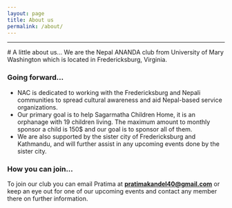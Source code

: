 ```yaml
---
layout: page
title: About us
permalink: /about/
---
```

<hr>
# A little about us...
We are the Nepal ANANDA club from University of Mary Washington which is located in Fredericksburg, Virginia.

### Going forward...
<ul>
<li>NAC is dedicated to working with the Fredericksburg and Nepali communities to spread cultural awareness and aid Nepal-based service organizations.</li>
<li>Our primary goal is to help Sagarmatha Children Home, it is an orphanage with 19 children living. The maximum amount to monthly sponsor a child is 150$ and our goal is to sponsor all of them.</li>
<li>We are also supported by the sister city of Fredericksburg and Kathmandu, and will further assist in any upcoming events done by the sister city.</li>
</ul>

### How you can join...
To join our club you can email Pratima at **pratimakandel40@gmail.com** or keep an eye out for one of our upcoming events and contact any member there on further information.